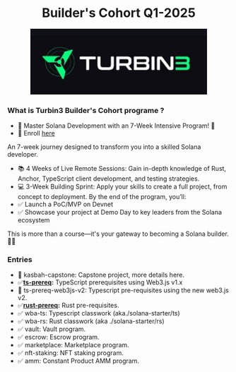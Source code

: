 
<div align="center">
   <h1>Builder's Cohort Q1-2025</h1>
  <img src="https://github.com/solana-turbin3/Q1_25_Builder_daniel-burlacu/blob/main/turbine-logo-text.png" alt="Logo" width="400">
</div>

### What is Turbin3 Builder's Cohort programe ?
- 🌟 Master Solana Development with an 7-Week Intensive Program! 🚀
- 🎯 Enroll [here](https://turbin3.com/#eductation)
  
An 7-week journey designed to transform you into a skilled Solana developer.

- 📚 4 Weeks of Live Remote Sessions: Gain in-depth knowledge of Rust, Anchor, TypeScript client development, and testing strategies.
- 💻 3-Week Building Sprint: Apply your skills to create a full project, from concept to deployment.
By the end of the program, you’ll:
- ✅ Launch a PoC/MVP on Devnet
- ✅ Showcase your project at Demo Day to key leaders from the Solana ecosystem

This is more than a course—it's your gateway to becoming a Solana builder. 🚀✨ 

### Entries
- 🚧 kasbah-capstone: Capstone project, more details here.
- ✅**[ts-prereq](https://github.com/solana-turbin3/Q1_25_Builder_daniel-burlacu/blob/main/airdrop):** TypeScript prerequisites using Web3.js v1.x
- 🦄 ts-prereq-web3js-v2: Typescript pre-requisites using the new web3.js v2.
- ✅**[rust-prereq]( https://github.com/solana-turbin3/Q1_25_Builder_daniel-burlacu/blob/main/airdrop/enroll.ts):** Rust pre-requisites.
- ✅ wba-ts: Typescript classwork (aka./solana-starter/ts)
- ✅ wba-rs: Rust classwork (aka ./solana-starter/rs)
- ✅ vault: Vault program.
- ✅ escrow: Escrow program.
- ✅ marketplace: Marketplace program.
- ✅ nft-staking: NFT staking program.
- ✅ amm: Constant Product AMM program.
